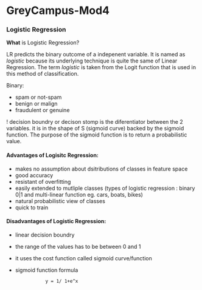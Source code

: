 # GreyCampus-Mod4

### Logistic Regression
**What** is Logistic Regression? 

LR predicts the binary outcome of a indepenent variable. It is named as *logistic* because its underlying technique is quite the same of Linear Regression. The term *logistic* is taken from the Logit function that is used in this method of classification. 

Binary:

- spam or not-spam
- benign or malign
- fraudulent or genuine 


! decision boundry or decison stomp is the diferentiator between the 2 variables. it is in the shape of S (sigmoid curve) backed by the sigmoid function. The purpose of the sigmoid function is to return a probabilistic value.


#### Advantages of Logisitc Regression: 

- makes no assumption about dsitributions of classes in feature space 
- good accuracy
- resistant of overfitting
- easily extended to mutliple classes (types of logistic regression : binary 0|1 and multi-linear function eg. cars, boats, bikes)
- natural probabilistic view of classes
- quick to train 


#### Disadvantages of Logistic Regression: 
- linear decision boundry
- the range of the values has to be between 0 and 1 
- it uses the cost function called sigmoid curve/function 
- sigmoid function formula 

                 y = 1/ 1+e^x
